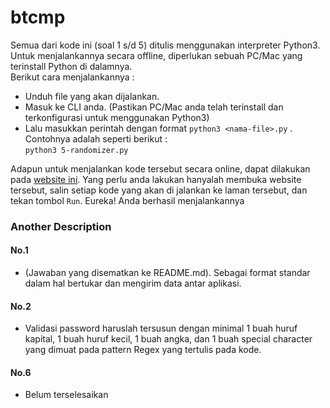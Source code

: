 # btcmp

Semua dari kode ini (soal 1 s/d 5) ditulis menggunakan interpreter Python3. Untuk menjalankannya secara offline, diperlukan sebuah PC/Mac yang terinstall Python di dalamnya. <br>
Berikut cara menjalankannya :
- Unduh file yang akan dijalankan.
- Masuk ke CLI anda. (Pastikan PC/Mac anda telah terinstall dan terkonfigurasi untuk menggunakan Python3)
- Lalu masukkan perintah dengan format `python3 <nama-file>.py` . Contohnya adalah seperti berikut : <br>
```python3 5-randomizer.py```

Adapun untuk menjalankan kode tersebut secara online, dapat dilakukan pada [website ini](https://https://www.onlinegdb.com/online_python_interpreter). Yang perlu anda lakukan hanyalah membuka website tersebut, salin setiap kode yang akan di jalankan ke laman tersebut, dan tekan tombol `Run`. Eureka! Anda berhasil menjalankannya <br>

### Another Description
#### No.1
- (Jawaban yang disematkan ke README.md). Sebagai format standar dalam hal bertukar dan mengirim data antar aplikasi.
#### No.2
- Validasi password haruslah tersusun dengan minimal 1 buah huruf kapital, 1 buah huruf kecil, 1 buah angka, dan 1 buah special character yang dimuat pada pattern Regex yang tertulis pada kode.
#### No.6
- Belum terselesaikan
